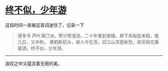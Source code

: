 # [终不似，少年游](https://github.com/yihong0618/gitblog/issues/6)

这段时间一直被这首词迷住了，记录一下

> 唐多令
芦叶满汀洲，寒沙带浅流。二十年重到南楼。柳下系船犹未稳，能几日，又中秋。
黄鹤断矶头，故人今在否。旧江山浑是新愁。欲买桂花重载酒，终不似，少年游。
---
哀叹之中又蕴含着无限的美。
